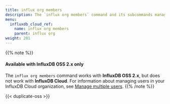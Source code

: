 ```yaml
---
title: influx org members
description: The `influx org members` command and its subcommands manage organization members in InfluxDB.
menu:
  influxdb_cloud_ref:
    name: influx org members
    parent: influx org
weight: 201
---
```


{{% note %}}
#### Available with InfluxDB OSS 2.x only
The `influx org members` command works with **InfluxDB OSS 2.x**, but does not work with **InfluxDB Cloud**.
For information about managing users in your InfluxDB Cloud organization, see
[Manage multiple users](/influxdb/cloud/account-management/multi-user/).
{{% /note %}}

{{< duplicate-oss >}}
